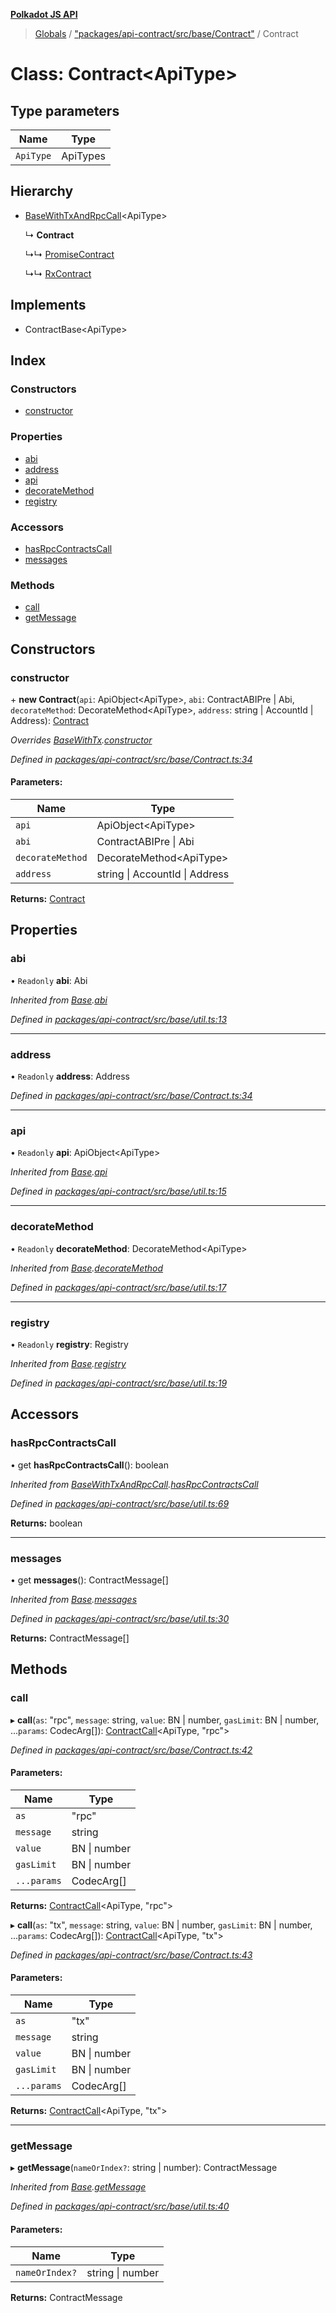 **[Polkadot JS API](../README.md)**

> [Globals](../globals.md) / ["packages/api-contract/src/base/Contract"](../modules/_packages_api_contract_src_base_contract_.md) / Contract

# Class: Contract\<**ApiType**>

## Type parameters

Name | Type |
------ | ------ |
`ApiType` | ApiTypes |

## Hierarchy

* [BaseWithTxAndRpcCall](_packages_api_contract_src_base_util_.basewithtxandrpccall.md)\<ApiType>

  ↳ **Contract**

  ↳↳ [PromiseContract](_packages_api_contract_src_promise_promisecontract_.promisecontract.md)

  ↳↳ [RxContract](_packages_api_contract_src_rx_rxcontract_.rxcontract.md)

## Implements

* ContractBase\<ApiType>

## Index

### Constructors

* [constructor](_packages_api_contract_src_base_contract_.contract.md#constructor)

### Properties

* [abi](_packages_api_contract_src_base_contract_.contract.md#abi)
* [address](_packages_api_contract_src_base_contract_.contract.md#address)
* [api](_packages_api_contract_src_base_contract_.contract.md#api)
* [decorateMethod](_packages_api_contract_src_base_contract_.contract.md#decoratemethod)
* [registry](_packages_api_contract_src_base_contract_.contract.md#registry)

### Accessors

* [hasRpcContractsCall](_packages_api_contract_src_base_contract_.contract.md#hasrpccontractscall)
* [messages](_packages_api_contract_src_base_contract_.contract.md#messages)

### Methods

* [call](_packages_api_contract_src_base_contract_.contract.md#call)
* [getMessage](_packages_api_contract_src_base_contract_.contract.md#getmessage)

## Constructors

### constructor

\+ **new Contract**(`api`: ApiObject\<ApiType>, `abi`: ContractABIPre \| Abi, `decorateMethod`: DecorateMethod\<ApiType>, `address`: string \| AccountId \| Address): [Contract](_packages_api_contract_src_base_contract_.contract.md)

*Overrides [BaseWithTx](_packages_api_contract_src_base_util_.basewithtx.md).[constructor](_packages_api_contract_src_base_util_.basewithtx.md#constructor)*

*Defined in [packages/api-contract/src/base/Contract.ts:34](https://github.com/polkadot-js/api/blob/acb565d46/packages/api-contract/src/base/Contract.ts#L34)*

#### Parameters:

Name | Type |
------ | ------ |
`api` | ApiObject\<ApiType> |
`abi` | ContractABIPre \| Abi |
`decorateMethod` | DecorateMethod\<ApiType> |
`address` | string \| AccountId \| Address |

**Returns:** [Contract](_packages_api_contract_src_base_contract_.contract.md)

## Properties

### abi

• `Readonly` **abi**: Abi

*Inherited from [Base](_packages_api_contract_src_base_util_.base.md).[abi](_packages_api_contract_src_base_util_.base.md#abi)*

*Defined in [packages/api-contract/src/base/util.ts:13](https://github.com/polkadot-js/api/blob/acb565d46/packages/api-contract/src/base/util.ts#L13)*

___

### address

• `Readonly` **address**: Address

*Defined in [packages/api-contract/src/base/Contract.ts:34](https://github.com/polkadot-js/api/blob/acb565d46/packages/api-contract/src/base/Contract.ts#L34)*

___

### api

• `Readonly` **api**: ApiObject\<ApiType>

*Inherited from [Base](_packages_api_contract_src_base_util_.base.md).[api](_packages_api_contract_src_base_util_.base.md#api)*

*Defined in [packages/api-contract/src/base/util.ts:15](https://github.com/polkadot-js/api/blob/acb565d46/packages/api-contract/src/base/util.ts#L15)*

___

### decorateMethod

• `Readonly` **decorateMethod**: DecorateMethod\<ApiType>

*Inherited from [Base](_packages_api_contract_src_base_util_.base.md).[decorateMethod](_packages_api_contract_src_base_util_.base.md#decoratemethod)*

*Defined in [packages/api-contract/src/base/util.ts:17](https://github.com/polkadot-js/api/blob/acb565d46/packages/api-contract/src/base/util.ts#L17)*

___

### registry

• `Readonly` **registry**: Registry

*Inherited from [Base](_packages_api_contract_src_base_util_.base.md).[registry](_packages_api_contract_src_base_util_.base.md#registry)*

*Defined in [packages/api-contract/src/base/util.ts:19](https://github.com/polkadot-js/api/blob/acb565d46/packages/api-contract/src/base/util.ts#L19)*

## Accessors

### hasRpcContractsCall

• get **hasRpcContractsCall**(): boolean

*Inherited from [BaseWithTxAndRpcCall](_packages_api_contract_src_base_util_.basewithtxandrpccall.md).[hasRpcContractsCall](_packages_api_contract_src_base_util_.basewithtxandrpccall.md#hasrpccontractscall)*

*Defined in [packages/api-contract/src/base/util.ts:69](https://github.com/polkadot-js/api/blob/acb565d46/packages/api-contract/src/base/util.ts#L69)*

**Returns:** boolean

___

### messages

• get **messages**(): ContractMessage[]

*Inherited from [Base](_packages_api_contract_src_base_util_.base.md).[messages](_packages_api_contract_src_base_util_.base.md#messages)*

*Defined in [packages/api-contract/src/base/util.ts:30](https://github.com/polkadot-js/api/blob/acb565d46/packages/api-contract/src/base/util.ts#L30)*

**Returns:** ContractMessage[]

## Methods

### call

▸ **call**(`as`: \"rpc\", `message`: string, `value`: BN \| number, `gasLimit`: BN \| number, ...`params`: CodecArg[]): [ContractCall](../interfaces/_packages_api_contract_src_base_contract_.contractcall.md)\<ApiType, \"rpc\">

*Defined in [packages/api-contract/src/base/Contract.ts:42](https://github.com/polkadot-js/api/blob/acb565d46/packages/api-contract/src/base/Contract.ts#L42)*

#### Parameters:

Name | Type |
------ | ------ |
`as` | \"rpc\" |
`message` | string |
`value` | BN \| number |
`gasLimit` | BN \| number |
`...params` | CodecArg[] |

**Returns:** [ContractCall](../interfaces/_packages_api_contract_src_base_contract_.contractcall.md)\<ApiType, \"rpc\">

▸ **call**(`as`: \"tx\", `message`: string, `value`: BN \| number, `gasLimit`: BN \| number, ...`params`: CodecArg[]): [ContractCall](../interfaces/_packages_api_contract_src_base_contract_.contractcall.md)\<ApiType, \"tx\">

*Defined in [packages/api-contract/src/base/Contract.ts:43](https://github.com/polkadot-js/api/blob/acb565d46/packages/api-contract/src/base/Contract.ts#L43)*

#### Parameters:

Name | Type |
------ | ------ |
`as` | \"tx\" |
`message` | string |
`value` | BN \| number |
`gasLimit` | BN \| number |
`...params` | CodecArg[] |

**Returns:** [ContractCall](../interfaces/_packages_api_contract_src_base_contract_.contractcall.md)\<ApiType, \"tx\">

___

### getMessage

▸ **getMessage**(`nameOrIndex?`: string \| number): ContractMessage

*Inherited from [Base](_packages_api_contract_src_base_util_.base.md).[getMessage](_packages_api_contract_src_base_util_.base.md#getmessage)*

*Defined in [packages/api-contract/src/base/util.ts:40](https://github.com/polkadot-js/api/blob/acb565d46/packages/api-contract/src/base/util.ts#L40)*

#### Parameters:

Name | Type |
------ | ------ |
`nameOrIndex?` | string \| number |

**Returns:** ContractMessage
